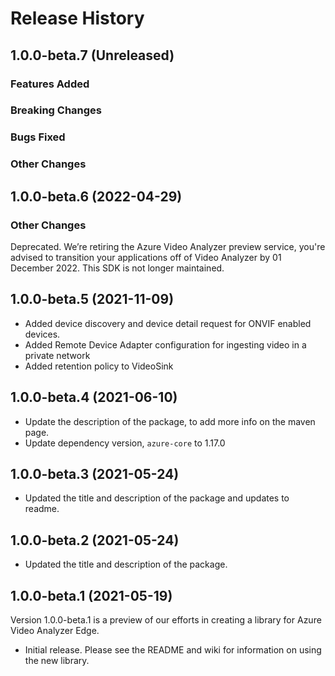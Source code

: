 # Release History

## 1.0.0-beta.7 (Unreleased)

### Features Added

### Breaking Changes

### Bugs Fixed

### Other Changes

## 1.0.0-beta.6 (2022-04-29)
### Other Changes
Deprecated. We’re retiring the Azure Video Analyzer preview service, you're advised to transition your applications off of Video Analyzer by 01 December 2022. This SDK is not longer maintained. 

## 1.0.0-beta.5 (2021-11-09)

- Added device discovery and device detail request for ONVIF enabled devices.
- Added Remote Device Adapter configuration for ingesting video in a private network
- Added retention policy to VideoSink

## 1.0.0-beta.4 (2021-06-10)

- Update the description of the package, to add more info on the maven page.
- Update dependency version, `azure-core` to 1.17.0

## 1.0.0-beta.3 (2021-05-24)

- Updated the title and description of the package and updates to readme.

## 1.0.0-beta.2 (2021-05-24)

- Updated the title and description of the package.

## 1.0.0-beta.1 (2021-05-19)
Version 1.0.0-beta.1 is a preview of our efforts in creating a library for Azure Video Analyzer Edge.

- Initial release. Please see the README and wiki for information on using the new library.